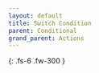 ```yaml
---
layout: default
title: Switch Condition
parent: Conditional
grand_parent: Actions
---
```

{: .fs-6 .fw-300 }
